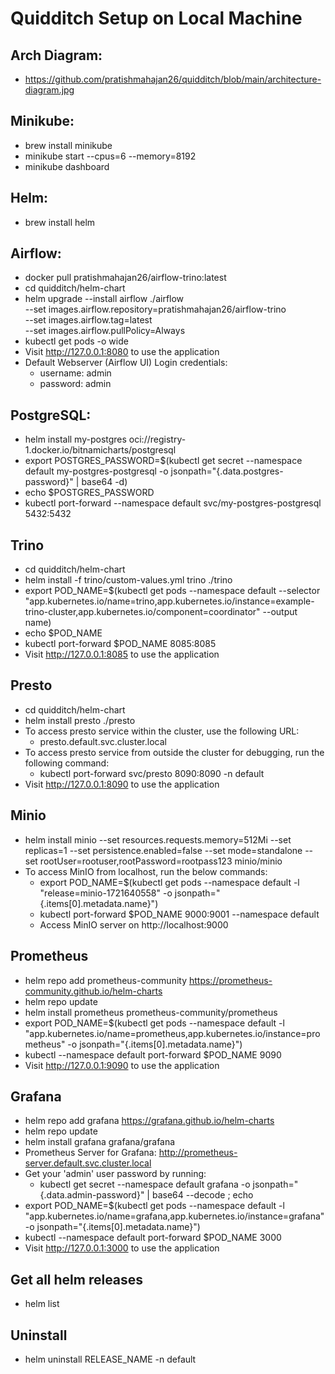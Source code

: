 # Quidditch Setup on Local Machine
## Arch Diagram:
- https://github.com/pratishmahajan26/quidditch/blob/main/architecture-diagram.jpg
## Minikube:
- brew install minikube
- minikube start --cpus=6 --memory=8192
- minikube dashboard

## Helm:
- brew install helm

## Airflow:
- docker pull pratishmahajan26/airflow-trino:latest
- cd quidditch/helm-chart
- helm upgrade --install airflow ./airflow \
 	 --set images.airflow.repository=pratishmahajan26/airflow-trino \
 	 --set images.airflow.tag=latest \
  	 --set images.airflow.pullPolicy=Always
- kubectl get pods -o wide
- Visit http://127.0.0.1:8080 to use the application
- Default Webserver (Airflow UI) Login credentials:
     - username: admin
     - password: admin

## PostgreSQL:
- helm install my-postgres oci://registry-1.docker.io/bitnamicharts/postgresql 
- export POSTGRES_PASSWORD=$(kubectl get secret --namespace default my-postgres-postgresql -o jsonpath="{.data.postgres-password}" | base64 -d)
- echo $POSTGRES_PASSWORD
- kubectl port-forward --namespace default svc/my-postgres-postgresql 5432:5432

## Trino
- cd quidditch/helm-chart
- helm install -f trino/custom-values.yml trino ./trino
- export POD_NAME=$(kubectl get pods --namespace default --selector "app.kubernetes.io/name=trino,app.kubernetes.io/instance=example-trino-cluster,app.kubernetes.io/component=coordinator" --output name)
- echo $POD_NAME
- kubectl port-forward $POD_NAME 8085:8085
- Visit http://127.0.0.1:8085 to use the application

## Presto
- cd quidditch/helm-chart
- helm install presto ./presto
- To access presto service within the cluster, use the following URL:
    - presto.default.svc.cluster.local
- To access presto service from outside the cluster for debugging, run the following command:
    - kubectl port-forward svc/presto 8090:8090 -n default
- Visit http://127.0.0.1:8090 to use the application

## Minio
- helm install minio --set resources.requests.memory=512Mi --set replicas=1 --set persistence.enabled=false --set mode=standalone --set rootUser=rootuser,rootPassword=rootpass123 minio/minio
- To access MinIO from localhost, run the below commands:
  - export POD_NAME=$(kubectl get pods --namespace default -l "release=minio-1721640558" -o jsonpath="{.items[0].metadata.name}")
  - kubectl port-forward $POD_NAME 9000:9001 --namespace default
  - Access MinIO server on http://localhost:9000

## Prometheus
- helm repo add prometheus-community https://prometheus-community.github.io/helm-charts
- helm repo update
- helm install prometheus prometheus-community/prometheus
- export POD_NAME=$(kubectl get pods --namespace default -l "app.kubernetes.io/name=prometheus,app.kubernetes.io/instance=prometheus" -o jsonpath="{.items[0].metadata.name}")
- kubectl --namespace default port-forward $POD_NAME 9090
- Visit http://127.0.0.1:9090 to use the application


## Grafana
- helm repo add grafana https://grafana.github.io/helm-charts 
- helm repo update
- helm install grafana grafana/grafana
- Prometheus Server for Grafana: http://prometheus-server.default.svc.cluster.local
- Get your 'admin' user password by running:
  - kubectl get secret --namespace default grafana -o jsonpath="{.data.admin-password}" | base64 --decode ; echo
- export POD_NAME=$(kubectl get pods --namespace default -l "app.kubernetes.io/name=grafana,app.kubernetes.io/instance=grafana" -o jsonpath="{.items[0].metadata.name}")
- kubectl --namespace default port-forward $POD_NAME 3000
- Visit http://127.0.0.1:3000 to use the application

## Get all helm releases
- helm list

## Uninstall
- helm uninstall RELEASE_NAME -n default

